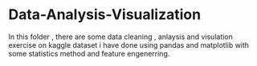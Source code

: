# Data-Analysis-Visualization
In this folder , there are some data  cleaning , anlaysis and visulation exercise on kaggle dataset i have done  using pandas and matplotlib with some statistics method and feature
engenerring.
